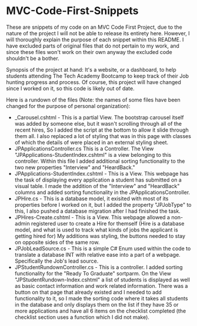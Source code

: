 # MVC-Code-First-Snippets

These are snippets of my code on an MVC Code First Project, due to the nature of the project I will not be able to release its entirety here. However, I will thoroughly explain the purpose of each snippet within this README. I have excluded parts of original files that do not pertain to my work, and since these files won't work on their own anyway the excluded code shouldn't be a bother.

Synopsis of the project at hand: It's a website, or a dashboard, to help students attending The Tech Academy Bootcamp to keep track of their Job hunting progress and process. Of course, this project will have changed since I worked on it, so this code is likely out of date.

Here is a rundown of the files (Note: the names of some files have been changed for the purpose of personal organization):

+ _Carousel.cshtml - This is a partial View. The bootstrap carousel itself was added by someone else, but it wasn't scrolling through all of the recent hires, So I added the script at the bottom to allow it slide through them all. I also replaced a lot of styling that was in this page with classes of which the details of were placed in an external styling sheet.
+ JPApplicationsController.cs This is a Controller. The View "JPApplications-StudentIndex.cshtml" is a view belonging to this controller. Within this file I added additional sorting functionality to the two new properties "Interview" and "HeardBack."
+ JPApplications-StudentIndex.cshtml - This is a View. This webpage has the task of displaying every application a student has submitted on a visual table. I made the addition of the "Interview" and "HeardBack" columns and added sorting functionality in the JPApplicationsController.
+ JPHire.cs - This is a database model, it exisited with most of its properties before I worked on it, but I added the property "JPJobType" to this, I also pushed a database migration after I had finished the task.
+ JPHires-Create.cshtml - This is a View. This webpage allowed a non-admin registered user to create a Hire for themself (Hire is a database model, and what is used to track what kinds of jobs the applicant is getting hired for) My additions was styling, the buttons needed to stay on opposite sides of the same row.
+ JPJobLeadSource.cs - This is a simple C# Enum used within the code to translate a database INT with relative ease into a part of a webpage. Specifically the Job's lead source.
+ JPStudentRundownController.cs - This is a controller. I added sorting functionality for the "Ready To Graduate" sortparm. On the View "JPStudentRundown-Index.cshtml" a list of students is displayed as well as basic contact information and work related information. There was a button on that page that already existed and I needed to add functionality to it, so I made the sorting code where it takes all students in the database and only displays them on the list if they have 35 or more applications and have all 6 items on the checklist completed (the checklist section uses a function which I did not make).
